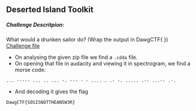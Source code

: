 ## Deserted Island Toolkit 
##### Challenge Descritpion:
What would a drunken sailor do? (Wrap the output in DawgCTF{ })
[Challenge file](https://drive.google.com/file/d/1vYUIAPIeQgE6x781tH6SU3uU0YSx5Yxv/view?usp=sharing)
- On analysing the given zip file we find a ``.cdda`` file.
- On opening that file in audacity and viewing it in spectrogram, we find a morse code:

```... ----- ... .. ... -. --- - - .... . .- -. ..... .-- ...-- .-.```
- And decoding it gives the flag 
```
DawgCTF{S0SISNOTTHEAN5W3R}
```
